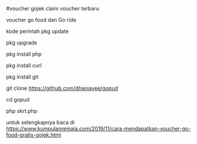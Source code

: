 #voucher gojek claim voucher terbaru


voucher go food dan Go ride

kode perintah
pkg update

pkg upgrade

pkg install php

pkg install curl

pkg install git

git clone https://github.com/dhaniayee/gopud

cd gopud

php skrt.php



untuk selengkapnya baca di https://www.kumpulanremaja.com/2019/11/cara-mendapatkan-voucher-go-food-gratis-gojek.html
